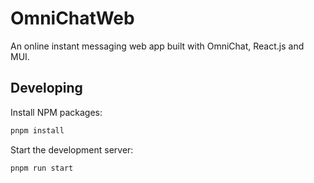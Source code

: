 # OmniChatWeb

An online instant messaging web app built with OmniChat, React.js and MUI.

## Developing

Install NPM packages:

```bash
pnpm install
```

Start the development server:

```bash
pnpm run start
```
